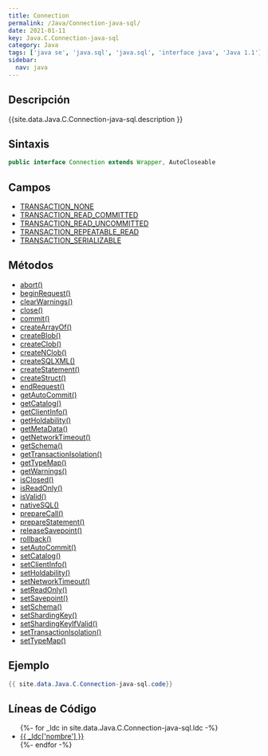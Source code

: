 ```yaml
---
title: Connection
permalink: /Java/Connection-java-sql/
date: 2021-01-11
key: Java.C.Connection-java-sql
category: Java
tags: ['java se', 'java.sql', 'java.sql', 'interface java', 'Java 1.1']
sidebar: 
  nav: java
---
```


## Descripción
{{site.data.Java.C.Connection-java-sql.description }}

## Sintaxis
~~~java
public interface Connection extends Wrapper, AutoCloseable
~~~

## Campos
* [TRANSACTION_NONE](/Java/Connection-java-sql/TRANSACTION_NONE)
* [TRANSACTION_READ_COMMITTED](/Java/Connection-java-sql/TRANSACTION_READ_COMMITTED)
* [TRANSACTION_READ_UNCOMMITTED](/Java/Connection-java-sql/TRANSACTION_READ_UNCOMMITTED)
* [TRANSACTION_REPEATABLE_READ](/Java/Connection-java-sql/TRANSACTION_REPEATABLE_READ)
* [TRANSACTION_SERIALIZABLE](/Java/Connection-java-sql/TRANSACTION_SERIALIZABLE)

## Métodos
* [abort()](/Java/Connection-java-sql/abort)
* [beginRequest()](/Java/Connection-java-sql/beginRequest)
* [clearWarnings()](/Java/Connection-java-sql/clearWarnings)
* [close()](/Java/Connection-java-sql/close)
* [commit()](/Java/Connection-java-sql/commit)
* [createArrayOf()](/Java/Connection-java-sql/createArrayOf)
* [createBlob()](/Java/Connection-java-sql/createBlob)
* [createClob()](/Java/Connection-java-sql/createClob)
* [createNClob()](/Java/Connection-java-sql/createNClob)
* [createSQLXML()](/Java/Connection-java-sql/createSQLXML)
* [createStatement()](/Java/Connection-java-sql/createStatement)
* [createStruct()](/Java/Connection-java-sql/createStruct)
* [endRequest()](/Java/Connection-java-sql/endRequest)
* [getAutoCommit()](/Java/Connection-java-sql/getAutoCommit)
* [getCatalog()](/Java/Connection-java-sql/getCatalog)
* [getClientInfo()](/Java/Connection-java-sql/getClientInfo)
* [getHoldability()](/Java/Connection-java-sql/getHoldability)
* [getMetaData()](/Java/Connection-java-sql/getMetaData)
* [getNetworkTimeout()](/Java/Connection-java-sql/getNetworkTimeout)
* [getSchema()](/Java/Connection-java-sql/getSchema)
* [getTransactionIsolation()](/Java/Connection-java-sql/getTransactionIsolation)
* [getTypeMap()](/Java/Connection-java-sql/getTypeMap)
* [getWarnings()](/Java/Connection-java-sql/getWarnings)
* [isClosed()](/Java/Connection-java-sql/isClosed)
* [isReadOnly()](/Java/Connection-java-sql/isReadOnly)
* [isValid()](/Java/Connection-java-sql/isValid)
* [nativeSQL()](/Java/Connection-java-sql/nativeSQL)
* [prepareCall()](/Java/Connection-java-sql/prepareCall)
* [prepareStatement()](/Java/Connection-java-sql/prepareStatement)
* [releaseSavepoint()](/Java/Connection-java-sql/releaseSavepoint)
* [rollback()](/Java/Connection-java-sql/rollback)
* [setAutoCommit()](/Java/Connection-java-sql/setAutoCommit)
* [setCatalog()](/Java/Connection-java-sql/setCatalog)
* [setClientInfo()](/Java/Connection-java-sql/setClientInfo)
* [setHoldability()](/Java/Connection-java-sql/setHoldability)
* [setNetworkTimeout()](/Java/Connection-java-sql/setNetworkTimeout)
* [setReadOnly()](/Java/Connection-java-sql/setReadOnly)
* [setSavepoint()](/Java/Connection-java-sql/setSavepoint)
* [setSchema()](/Java/Connection-java-sql/setSchema)
* [setShardingKey()](/Java/Connection-java-sql/setShardingKey)
* [setShardingKeyIfValid()](/Java/Connection-java-sql/setShardingKeyIfValid)
* [setTransactionIsolation()](/Java/Connection-java-sql/setTransactionIsolation)
* [setTypeMap()](/Java/Connection-java-sql/setTypeMap)

## Ejemplo
~~~java
{{ site.data.Java.C.Connection-java-sql.code}}
~~~

## Líneas de Código
<ul>
{%- for _ldc in site.data.Java.C.Connection-java-sql.ldc -%}
   <li>
       <a href="{{_ldc['url'] }}">{{ _ldc['nombre'] }}</a>
   </li>
{%- endfor -%}
</ul>
